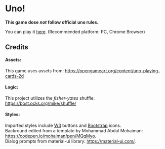 # Uno!

**This game dose**  ***not***  **follow official uno rules.**

You can play it [here](https://github.chrobinson.com/pages/lawrnat/internuno/). (Recommended platform: PC, Chrome Browser)

## Credits

#### Assets:

This game uses assets from: https://opengameart.org/content/uno-playing-cards-2d

#### Logic:

This project utilizes the *fisher-yates* shuffle: https://bost.ocks.org/mike/shuffle/

#### Styles:

Imported styles include [W3](https://www.w3schools.com/w3css/w3css_downloads.asp) buttons and [Bootstrap](https://getbootstrap.com/docs/3.4/css/) icons.  
Backround edited from a template by Mohammad Abdul Mohaiman: https://codepen.io/mohaiman/pen/MQqMyo.  
Dialog prompts from material-ui library: https://material-ui.com/.
